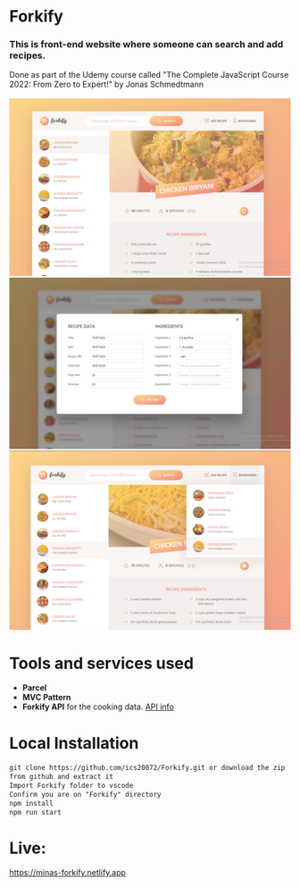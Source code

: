 # Forkify
<h3>This is front-end website where someone can search and add recipes.</h3>
Done as part of the Udemy course called "The Complete JavaScript Course 2022: From Zero to Expert!" by Jonas Schmedtmann<br><br>

<img src="screenshots/index-page.png" width="900">
<img src="screenshots/create-recipe-modal.png" width="900">
<img src="screenshots/bookmarks.png" width="900">

# Tools and services used
<ul>
<li><b>Parcel</b></li>
<li><b>MVC Pattern</b></li>
<li><b>Forkify API</b> for the cooking data. <a href="https://forkify-api.herokuapp.com"> API info<a></li>
</ul>

# Local Installation
```
git clone https://github.com/ics20072/Forkify.git or download the zip from github and extract it
Import Forkify folder to vscode
Confirm you are on "Forkify" directory
npm install
npm run start
```

# Live: 
https://minas-forkify.netlify.app
